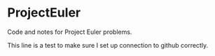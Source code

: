 ProjectEuler
============

Code and notes for Project Euler problems.

This line is a test to make sure I set up connection to github correctly.

